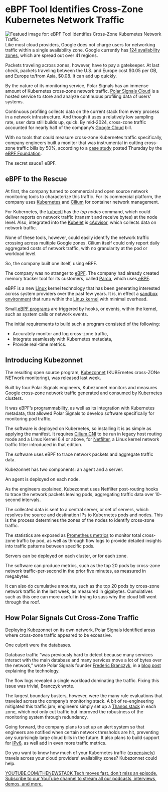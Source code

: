 # eBPF Tool Identifies Cross-Zone Kubernetes Network Traffic
![Featued image for: eBPF Tool Identifies Cross-Zone Kubernetes Network Traffic](https://cdn.thenewstack.io/media/2025/01/241cafef-poh-wei-chuen-boyqvkeveg4-unsplash-1024x683.jpg)
Like most cloud providers, Google does not charge users for networking traffic within a single availability zone. Google currently has [124 availability zones](https://cloud.google.com/about/locations), which are spread out over 41 regions.

Packets traveling across zones, however, have to pay a gatekeeper. At last check, packets traveling between the U.S. and Europe cost $0.05 per GB, and Europe to/from Asia, $0.08. It can add up quickly.

By the nature of its monitoring service, Polar Signals has an immense amount of Kubernetes cross-zone network traffic. [Polar Signals Cloud](https://www.polarsignals.com/docs/overview) is a hosted service to store and analyze continuous profiling data of users’ systems.

Continuous profiling collects data on the current stack from every process in a network infrastructure. And though it uses a relatively low sampling rate, user data still builds up, quick. By mid-2024, cross-zone traffic accounted for nearly half of the company’s [Google Cloud](https://cloud.google.com/?utm_content=inline+mention) bill.

With no tools that could measure cross-zone Kubernetes traffic specifically, company engineers built a monitor that was instrumental in cutting cross-zone traffic bills by 50%, according to a [case study](https://ebpf.foundation/case-study-polar-signals-uses-ebpf-to-monitor-internal-cross-zone-network-traffic-on-kubernetes-reducing-these-operating-costs-by-50/) posted Thursday by the [eBPF Foundation](https://thenewstack.io/ebpf-finds-a-home-with-a-new-foundation/).

The secret sauce? eBPF.

## eBPF to the Rescue
At first, the company turned to commercial and open source network monitoring tools to characterize this traffic. For its commercial platform, the company uses [Kubernetes](https://thenewstack.io/Kubernetes/) and [Cilium](https://cilium.io/) for container network management.

For Kubernetes, the [kubectl](https://thenewstack.io/kubecost-monitor-kubernetes-costs-with-kubectl/) has the *top nodes* command, which could deliver reports on network traffic (transmit and receive bytes) at the node level. Also, integrated into the [Kubelet](https://kubernetes.io/docs/reference/command-line-tools-reference/kubelet) is [cAdvisor](https://thenewstack.io/wavefront-monitors-containers/), which collects data on network traffic.

None of these tools, however, could easily identify the network traffic crossing across multiple Google zones. Cilium itself could only report daily aggregated costs of network traffic, with no granularity at the pod or workload level.

So, the company built one itself, using eBPF.

The company was no stranger to [eBPF](https://thenewstack.io/ebpf-is-coming-for-windows/). The company had already created memory tracker tool for its customers, called [Parca](https://www.parca.dev/), which uses[ eBPF](https://thenewstack.io/what-is-ebpf/).

eBPF is a new [Linux](https://thenewstack.io/introduction-to-linux-operating-system) kernel technology that has been generating interested across system providers over the past few years. It is, in effect a [sandbox environment](https://thenewstack.io/how-ebpf-turns-linux-into-a-programmable-kernel/) that runs within the [Linux kernel](https://thenewstack.io/linux-kernel-6-12-is-official-real-time-app-support-better-scheduling/) with minimal overhead.

Small[ eBPF programs](https://thenewstack.io/linux-technology-for-the-new-year-ebpf/) are triggered by hooks, or events, within the kernel, such as system calls or network events.

The initial requirements to build such a program consisted of the following:

- Accurately monitor and log cross-zone traffic,
- Integrate seamlessly with Kubernetes metadata,
- Provide real-time metrics.
## Introducing Kubezonnet
The resulting open source program, [Kubezonnet](https://github.com/polarsignals/kubezonnet) (KUBErnetes cross-ZONe NETwork monitoring), was released last week.

Built by four Polar Signals engineers, Kubezonnet monitors and measures Google cross-zone network traffic generated and consumed by Kubernetes clusters.

It was eBPF’s programmability, as well as its integration with Kubernetes metadata, that allowed Polar Signals to develop software specifically for monitoring pod traffic.

The software is deployed on Kubernetes, so installing it is as simple as applying the manifest. It requires [Cilium CNI](https://thenewstack.io/cilium-cncf-graduation-could-mean-better-observability-security-with-ebpf/) to be run in legacy host routing mode and a Linux Kernel 6.4 or above, for [Netfilter](https://blogs.oracle.com/linux/post/introduction-to-netfilter), a Linux kernel network traffic filter introduced in that edition.

The software uses eBPF to trace network packets and aggregate traffic data.

Kubezonnet has two components: an agent and a server.

An agent is deployed on each node.

As the engineers explained, Kubezonnet uses Netfilter post-routing hooks to trace the network packets leaving pods, aggregating traffic data over 10-second intervals.

The collected data is sent to a central server, or set of servers, which resolves the source and destination IPs to Kubernetes pods and nodes. This is the process determines the zones of the nodes to identify cross-zone traffic.

The statistics are exposed as [Prometheus metrics](https://thenewstack.io/prometheus-at-10-whats-been-its-impact-on-observability/) to monitor total cross-zone traffic by pod, as well as through flow logs to provide detailed insights into traffic patterns between specific pods.

Servers can be deployed on each cluster, or for each zone.

The software can produce metrics, such as the top 20 pods by cross-zone network traffic-per-second in the prior five minutes, as measured in megabytes.

It can also do cumulative amounts, such as the top 20 pods by cross-zone network traffic in the last week, as measured in gigabytes. Cumulatives such as this one can more useful in trying to suss why the cloud bill went through the roof.

## How Polar Signals Cut Cross-Zone Traffic
Deploying Kubezonnet on its own network, Polar Signals identified areas where cross-zone traffic appeared to be excessive.

One culprit were the databases.

Database traffic “was previously hard to detect because many services interact with the main database and many services move a lot of bytes over the network,” wrote Polar Signals founder [Frederic Branczyk](https://www.brancz.com/), in a [blog post](https://www.polarsignals.com/blog/posts/2025/01/09/introducing-kubezonnet) explaining the technology.

The flow logs revealed a single workload dominating the traffic. Fixing this issue was trivial, Branczyk wrote.

The largest boundary busters, however, were the many rule evaluations that traveled across the company’s monitoring stack. A bit of re-engineering mitigated this traffic jam; engineers simply set up a [Thanos stack](https://thenewstack.io/thanos-takes-scalable-highly-available-prometheus-monitoring-to-cncf-incubation/) in each zone, which not only cut traffic but improved the robustness of the monitoring system through redundancy.

Going forward, the company plans to set up an alert system so that engineers are notified when certain network thresholds are hit, preventing any surprisingly large cloud bills in the future. It also plans to build support for [IPv6](https://thenewstack.io/why-is-ipv6-adoption-slow/), as well add in even more traffic metrics.

Do you want to know how much of your Kubernetes traffic ([expensively](https://thenewstack.io/finops/)) travels across your cloud providers’ availability zones? Kubezonnet could help.

[
YOUTUBE.COM/THENEWSTACK
Tech moves fast, don't miss an episode. Subscribe to our YouTube
channel to stream all our podcasts, interviews, demos, and more.
](https://youtube.com/thenewstack?sub_confirmation=1)